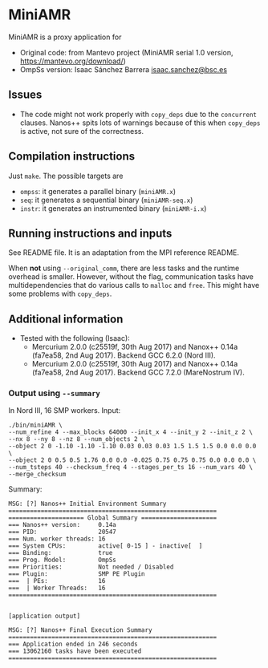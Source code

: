 # MiniAMR
MiniAMR is a proxy application for
- Original code: from Mantevo project (MiniAMR serial 1.0 version,
  https://mantevo.org/download/)
- OmpSs version: Isaac Sánchez Barrera <isaac.sanchez@bsc.es>


## Issues

- The code might not work properly with `copy_deps` due to the
  `concurrent` clauses. Nanos++ spits lots of warnings because of this
  when `copy_deps` is active, not sure of the correctness.



## Compilation instructions

Just `make`. The possible targets are
- `ompss`: it generates a parallel binary (`miniAMR.x`)
- `seq`: it generates a sequential binary (`miniAMR-seq.x`)
- `instr`: it generates an instrumented binary (`miniAMR-i.x`)


## Running instructions and inputs

See README file. It is an adaptation from the MPI reference README.

When **not** using `--original_comm`, there are less tasks and the
runtime overhead is smaller. However, without the flag, communication
tasks have multidependencies that do various calls to `malloc` and
`free`.  This might have some problems with `copy_deps`.


## Additional information

- Tested with the following (Isaac):
  * Mercurium 2.0.0 (c25519f, 30th Aug 2017) and Nanox++ 0.14a
    (fa7ea58, 2nd Aug 2017). Backend GCC 6.2.0 (Nord III).
  * Mercurium 2.0.0 (c25519f, 30th Aug 2017) and Nanox++ 0.14a
    (fa7ea58, 2nd Aug 2017). Backend GCC 7.2.0 (MareNostrum IV).

### Output using `--summary`


In Nord III, 16 SMP workers. Input:

```
./bin/miniAMR \
--num_refine 4 --max_blocks 64000 --init_x 4 --init_y 2 --init_z 2 \
--nx 8 --ny 8 --nz 8 --num_objects 2 \
--object 2 0 -1.10 -1.10 -1.10 0.03 0.03 0.03 1.5 1.5 1.5 0.0 0.0 0.0 \
--object 2 0 0.5 0.5 1.76 0.0 0.0 -0.025 0.75 0.75 0.75 0.0 0.0 0.0 \
--num_tsteps 40 --checksum_freq 4 --stages_per_ts 16 --num_vars 40 \
--merge_checksum
```

Summary:

```
MSG: [?] Nanos++ Initial Environment Summary
==========================================================
===================== Global Summary =====================
=== Nanos++ version:     0.14a
=== PID:                 20547
=== Num. worker threads: 16
=== System CPUs:         active[ 0-15 ] - inactive[  ]
=== Binding:             true
=== Prog. Model:         OmpSs
=== Priorities:          Not needed / Disabled
=== Plugin:              SMP PE Plugin
===  | PEs:              16
===  | Worker Threads:   16
==========================================================


[application output]

MSG: [?] Nanos++ Final Execution Summary
==========================================================
=== Application ended in 246 seconds
=== 13062160 tasks have been executed
==========================================================
```
